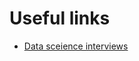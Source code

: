 # Useful links

- [Data sceience interviews](https://github.com/alexeygrigorev/data-science-interviews/tree/master)
